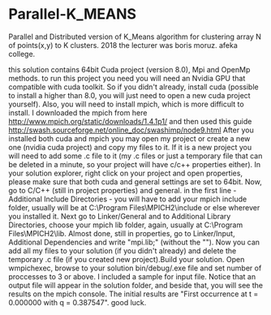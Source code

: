 # Parallel-K_MEANS
Parallel and Distributed version of K_Means algorithm for clustering array N of points(x,y) to K clusters. 2018
the lecturer was boris moruz. afeka college.

this solution contains 64bit Cuda project (version 8.0), Mpi and OpenMp methods.
to run this project you need you will need an Nvidia GPU that compatible with cuda toolkit.
So if you didn't already, install cuda (possible to install a higher than 8.0, you will just need to open a new cuda project yourself).
Also, you will need to install mpich, which is more difficult to install. I downloaded the mpich from here http://www.mpich.org/static/downloads/1.4.1p1/
and then used this guide http://swash.sourceforge.net/online_doc/swashimp/node9.html
After you installed both cuda and mpich you may open my project or create a new one (nvidia cuda project) and copy my files to it.
If it is a new project you will need to add some .c file to it (my .c files or just a temporary file that can be deleted in a minute,
so your project will have c/c++ properties either).
In your solution explorer, right click on your project and open properties, please make sure that both cuda and general settings are set to 64bit.
Now, go to C/C++ (still in project properties) and general. in the first line - Additional Include Directories - you will have to add your mpich include folder,
usually will be at C:\Program Files\MPICH2\include or else wherever you installed it.
Next go to Linker/General and to Additional Library Directories, choose your mpich lib folder, again, usually at C:\Program Files\MPICH2\lib.
Almost done, still in properties, go to Linker/Input, Additional Dependencies and write "mpi.lib;" (without the "").
Now you can add all my files to your solution (if you didn't already) and delete the temporary .c file (if you created new project).Build your solution.
Open wmpichexec, browse to your solution bin/debug/.exe file and set number of proccesses to 3 or above. I included a sample for input file.
Notice that an output file will appear in the solution folder, and beside that, you will see the results on the mpich console.
The initial results are "First occurrence at t = 0.000000 with q = 0.387547".
good luck.
